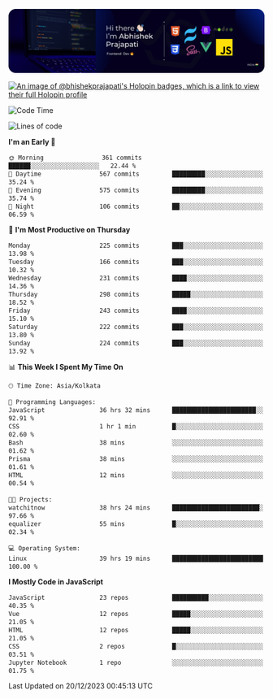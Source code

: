 ![Banner](./Header.png)

[![An image of @bhishekprajapati's Holopin badges, which is a link to view their full Holopin profile](https://holopin.me/bhishekprajapati)](https://holopin.io/@bhishekprajapati)

<!--START_SECTION:waka-->
![Code Time](http://img.shields.io/badge/Code%20Time-265%20hrs%2048%20mins-blue)

![Lines of code](https://img.shields.io/badge/From%20Hello%20World%20I%27ve%20Written-1.6%20million%20lines%20of%20code-blue)

**I'm an Early 🐤** 

```text
🌞 Morning                361 commits         ██████░░░░░░░░░░░░░░░░░░░   22.44 % 
🌆 Daytime                567 commits         █████████░░░░░░░░░░░░░░░░   35.24 % 
🌃 Evening                575 commits         █████████░░░░░░░░░░░░░░░░   35.74 % 
🌙 Night                  106 commits         ██░░░░░░░░░░░░░░░░░░░░░░░   06.59 % 
```
📅 **I'm Most Productive on Thursday** 

```text
Monday                   225 commits         ███░░░░░░░░░░░░░░░░░░░░░░   13.98 % 
Tuesday                  166 commits         ███░░░░░░░░░░░░░░░░░░░░░░   10.32 % 
Wednesday                231 commits         ████░░░░░░░░░░░░░░░░░░░░░   14.36 % 
Thursday                 298 commits         █████░░░░░░░░░░░░░░░░░░░░   18.52 % 
Friday                   243 commits         ████░░░░░░░░░░░░░░░░░░░░░   15.10 % 
Saturday                 222 commits         ███░░░░░░░░░░░░░░░░░░░░░░   13.80 % 
Sunday                   224 commits         ███░░░░░░░░░░░░░░░░░░░░░░   13.92 % 
```


📊 **This Week I Spent My Time On** 

```text
🕑︎ Time Zone: Asia/Kolkata

💬 Programming Languages: 
JavaScript               36 hrs 32 mins      ███████████████████████░░   92.91 % 
CSS                      1 hr 1 min          █░░░░░░░░░░░░░░░░░░░░░░░░   02.60 % 
Bash                     38 mins             ░░░░░░░░░░░░░░░░░░░░░░░░░   01.62 % 
Prisma                   38 mins             ░░░░░░░░░░░░░░░░░░░░░░░░░   01.61 % 
HTML                     12 mins             ░░░░░░░░░░░░░░░░░░░░░░░░░   00.54 % 

🐱‍💻 Projects: 
watchitnow               38 hrs 24 mins      ████████████████████████░   97.66 % 
equalizer                55 mins             █░░░░░░░░░░░░░░░░░░░░░░░░   02.34 % 

💻 Operating System: 
Linux                    39 hrs 19 mins      █████████████████████████   100.00 % 
```

**I Mostly Code in JavaScript** 

```text
JavaScript               23 repos            ██████████░░░░░░░░░░░░░░░   40.35 % 
Vue                      12 repos            █████░░░░░░░░░░░░░░░░░░░░   21.05 % 
HTML                     12 repos            █████░░░░░░░░░░░░░░░░░░░░   21.05 % 
CSS                      2 repos             █░░░░░░░░░░░░░░░░░░░░░░░░   03.51 % 
Jupyter Notebook         1 repo              ░░░░░░░░░░░░░░░░░░░░░░░░░   01.75 % 
```




 Last Updated on 20/12/2023 00:45:13 UTC
<!--END_SECTION:waka-->
<!--
**bhishekprajapati/bhishekprajapati** is a ✨ _special_ ✨ repository because its `README.md` (this file) appears on your GitHub profile.

Here are some ideas to get you started:

- 🔭 I’m currently working on ...
- 🌱 I’m currently learning ...
- 👯 I’m looking to collaborate on ...
- 🤔 I’m looking for help with ...
- 💬 Ask me about ...
- 📫 How to reach me: ...
- 😄 Pronouns: ...
- ⚡ Fun fact: ...
-->
